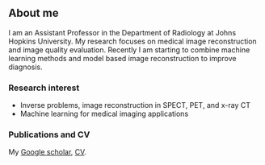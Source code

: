 ## About me

I am an Assistant Professor in the Department of Radiology at Johns Hopkins University.  My research focuses on medical image reconstruction and image quality evaluation. Recently I am starting to combine machine learning methods and model based image reconstruction to improve diagnosis.


### Research interest

- Inverse problems, image reconstruction in SPECT, PET, and x-ray CT
- Machine learning for medical imaging applications


### Publications and CV

My [Google scholar](https://scholar.google.com/citations?user=ZTHZDoAAAAAJ&hl=en), [CV](https://jingyanxu.github.io/test/CV-jxu-github.pdf).
